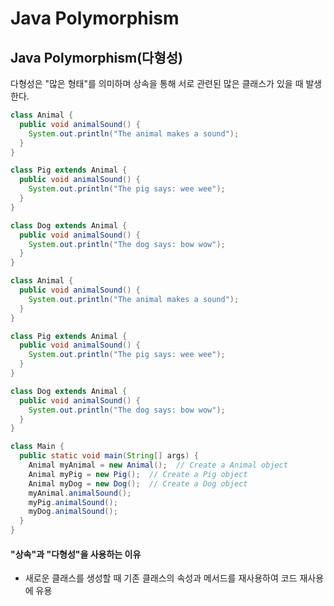 # Java Polymorphism
## Java Polymorphism(다형성)
다형성은 "많은 형태"를 의미하며 상속을 통해 서로 관련된 많은 클래스가 있을 때 발생한다. 

```java
class Animal {
  public void animalSound() {
    System.out.println("The animal makes a sound");
  }
}

class Pig extends Animal {
  public void animalSound() {
    System.out.println("The pig says: wee wee");
  }
}

class Dog extends Animal {
  public void animalSound() {
    System.out.println("The dog says: bow wow");
  }
}
```

```java
class Animal {
  public void animalSound() {
    System.out.println("The animal makes a sound");
  }
}

class Pig extends Animal {
  public void animalSound() {
    System.out.println("The pig says: wee wee");
  }
}

class Dog extends Animal {
  public void animalSound() {
    System.out.println("The dog says: bow wow");
  }
}

class Main {
  public static void main(String[] args) {
    Animal myAnimal = new Animal();  // Create a Animal object
    Animal myPig = new Pig();  // Create a Pig object
    Animal myDog = new Dog();  // Create a Dog object
    myAnimal.animalSound();
    myPig.animalSound();
    myDog.animalSound();
  }
}
```

#### "상속"과 "다형성"을 사용하는 이유

- 새로운 클래스를 생성할 때 기존 클래스의 속성과 메서드를 재사용하여 코드 재사용에 유용
